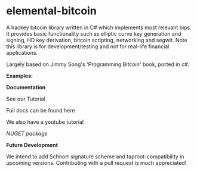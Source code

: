 # elemental-bitcoin

A hackey bitcoin library written in C# which implements most relevant bips. It provides basic functionality such as elliptic curve key
generation and signing, HD key derivation, bitcoin scripting, networking and segwit. Note this library
is for development/testing and not for real-life financial applications.

Largely based on Jimmy Song's 'Programming Bitcoin' book, ported in c#.

**Examples:**



**Documentation**

See our Tutorial 

Full docs can be found here

We also have a youtube tutorial

*NUGET package*

**Future Development**

We intend to add Schnorr signature scheme and taproot-compatibility in upcoming versions. 
Contributing with a pull request is much appreciated!
